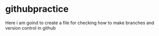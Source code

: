 # githubpractice
Here i am goind to create a file for checking how to make branches and version control in github
